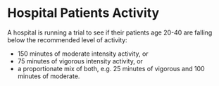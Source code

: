# Hospital Patients Activity

A hospital is running a trial to see if their patients age 20-40 are falling below the recommended level of activity:
<ul>
<li>150 minutes of moderate intensity activity, or</li>
<li>75 minutes of vigorous intensity activity, or</li>
<li>a proportionate mix of both, e.g. 25 minutes of vigorous and 100 minutes of moderate.</li>
</ul>
